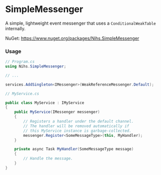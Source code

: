 # SimpleMessenger
A simple, lightweight event messenger that uses a `ConditionalWeakTable` internally.

NuGet: https://www.nuget.org/packages/Nihs.SimpleMessenger


### Usage

``` C#
// Program.cs
using Nihs.SimpleMessenger;

// ...

services.AddSingleton<IMessenger>(WeakReferenceMessenger.Default);
```

``` C#
// MyService.cs

public class MyService : IMyService
{
    public MyService(IMessenger messenger)
    {
        // Registers a handler under the default channel.
        // The handler will be removed automatically if
        // this MyService instance is garbage-collected.
        messenger.Register<SomeMessageType>(this, MyHandler);
    }

    private async Task MyHandler(SomeMessageType message)
    {
        // Handle the message.
    }
}
```